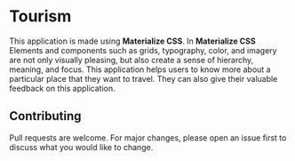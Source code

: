 # Tourism
This application is made using **Materialize CSS**. In **Materialize CSS**  Elements and components such as grids, typography, color, and imagery are not only visually pleasing, but also create a sense of hierarchy, meaning, and focus. This application helps users to know more about a particular place that they want to travel. They can also give their valuable feedback on this application.

## Contributing
Pull requests are welcome. For major changes, please open an issue first to discuss what you would like to change.
